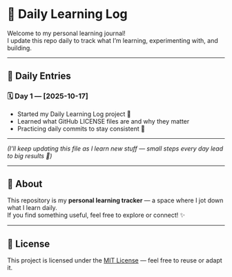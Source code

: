 # 🧠 Daily Learning Log

Welcome to my personal learning journal!  
I update this repo daily to track what I’m learning, experimenting with, and building.

---

## 📅 Daily Entries

### 🗓️ Day 1 — [2025-10-17]
- Started my Daily Learning Log project 🧩  
- Learned what GitHub LICENSE files are and why they matter  
- Practicing daily commits to stay consistent 💪  

---

*(I’ll keep updating this file as I learn new stuff — small steps every day lead to big results 🚀)*

---

## 🧾 About
This repository is my **personal learning tracker** — a space where I jot down what I learn daily.  
If you find something useful, feel free to explore or connect! ✨  

---

## 📜 License
This project is licensed under the [MIT License](./LICENSE) — feel free to reuse or adapt it.
